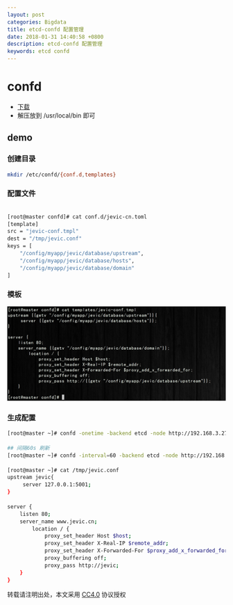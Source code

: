 ```yaml
---
layout: post
categories: Bigdata
title: etcd-confd 配置管理
date: 2018-01-31 14:40:58 +0800
description: etcd-confd 配置管理
keywords: etcd confd
---
```


# confd
- [下载](https://github.com/kelseyhightower/confd/releases)
- 解压放到 /usr/local/bin 即可

## demo
### 创建目录

``` sh
mkdir /etc/confd/{conf.d,templates}
```


### 配置文件

``` sh

[root@master confd]# cat conf.d/jevic-cn.toml
[template]
src = "jevic-conf.tmpl"
dest = "/tmp/jevic.conf"
keys = [
    "/config/myapp/jevic/database/upstream",
    "/config/myapp/jevic/database/hosts",
    "/config/myapp/jevic/database/domain"
]
```

### 模板
![](https://raw.githubusercontent.com/jevic/images/master/docker/etcd-confd-templates.jpg)


### 生成配置

``` sh
[root@master ~]# confd -onetime -backend etcd -node http://192.168.3.27:2379

## 间隔60s 刷新
[root@master ~]# confd -interval=60 -backend etcd -node http://192.168.3.27:2379

[root@master ~]# cat /tmp/jevic.conf
upstream jevic{
     server 127.0.0.1:5001;
}

server {
    listen 80;
    server_name www.jevic.cn;
        location / {
            proxy_set_header Host $host;
            proxy_set_header X-Real-IP $remote_addr;
            proxy_set_header X-Forwarded-For $proxy_add_x_forwarded_for;
            proxy_buffering off;
            proxy_pass http://jevic;
    }
}
```



转载请注明出处，本文采用 [CC4.0](http://creativecommons.org/licenses/by-nc-nd/4.0/) 协议授权
